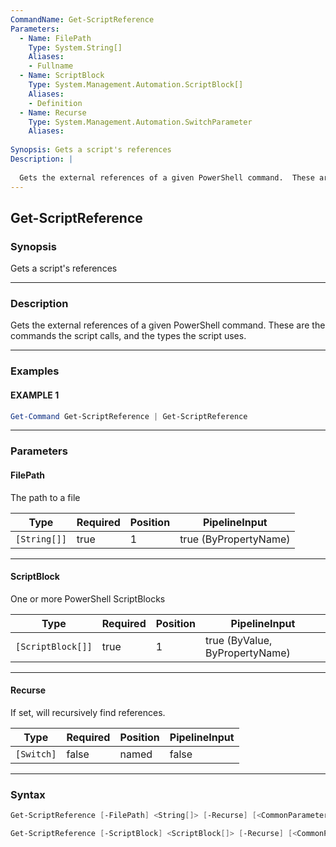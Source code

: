 ```yaml
---
CommandName: Get-ScriptReference
Parameters: 
  - Name: FilePath
    Type: System.String[]
    Aliases: 
    - Fullname
  - Name: ScriptBlock
    Type: System.Management.Automation.ScriptBlock[]
    Aliases: 
    - Definition
  - Name: Recurse
    Type: System.Management.Automation.SwitchParameter
    Aliases: 
    
Synopsis: Gets a script's references
Description: |
  
  Gets the external references of a given PowerShell command.  These are the commands the script calls, and the types the script uses.
---
```



Get-ScriptReference
-------------------




### Synopsis
Gets a script's references



---


### Description

Gets the external references of a given PowerShell command.  These are the commands the script calls, and the types the script uses.



---


### Examples
#### EXAMPLE 1
```PowerShell
Get-Command Get-ScriptReference | Get-ScriptReference
```



---


### Parameters
#### **FilePath**

The path to a file






|Type        |Required|Position|PipelineInput        |
|------------|--------|--------|---------------------|
|`[String[]]`|true    |1       |true (ByPropertyName)|



---
#### **ScriptBlock**

One or more PowerShell ScriptBlocks






|Type             |Required|Position|PipelineInput                 |
|-----------------|--------|--------|------------------------------|
|`[ScriptBlock[]]`|true    |1       |true (ByValue, ByPropertyName)|



---
#### **Recurse**

If set, will recursively find references.






|Type      |Required|Position|PipelineInput|
|----------|--------|--------|-------------|
|`[Switch]`|false   |named   |false        |





---


### Syntax
```PowerShell
Get-ScriptReference [-FilePath] <String[]> [-Recurse] [<CommonParameters>]
```
```PowerShell
Get-ScriptReference [-ScriptBlock] <ScriptBlock[]> [-Recurse] [<CommonParameters>]
```
